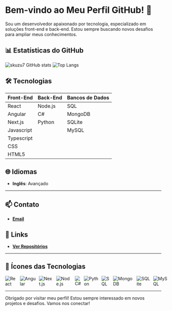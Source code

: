 # Bem-vindo ao Meu Perfil GitHub! 👋

Sou um desenvolvedor apaixonado por tecnologia, especializado em soluções front-end e back-end. Estou sempre buscando novos desafios para ampliar meus conhecimentos.

## 📊 Estatísticas do GitHub

![skuzu7 GitHub stats](https://github-readme-stats.vercel.app/api?username=skuzu7&show_icons=true&theme=radical)
![Top Langs](https://github-readme-stats.vercel.app/api/top-langs/?username=skuzu7&layout=compact&theme=radical)

## 🛠️ Tecnologias

Front-End | Back-End | Bancos de Dados
--- | --- | ---
React | Node.js | SQL
Angular | C# | MongoDB
Next.js | Python | SQLite
Javascript | | MySQL
Typescript | | 
CSS | | 
HTML5 | | 

## 🌐 Idiomas

- **Inglês**: Avançado

---

## 📫 Contato

- **[Email](mailto:caetanoproducoes@gmail.com)**

## 🔗 Links

- **[Ver Repositórios](https://github.com/skuzu7?tab=repositories)**

---

## 🎨 Ícones das Tecnologias

<div style="display: flex; gap: 10px;">
  <img src="https://img.shields.io/badge/-React-61DAFB?logo=react&logoColor=white&style=for-the-badge&logoWidth=20" alt="React" />
  <img src="https://img.shields.io/badge/-Angular-DD0031?logo=angular&logoColor=white&style=for-the-badge&logoWidth=20" alt="Angular" />
  <img src="https://img.shields.io/badge/-Next.js-000000?logo=next.js&logoColor=white&style=for-the-badge&logoWidth=20" alt="Next.js" />
  <img src="https://img.shields.io/badge/-Node.js-339933?logo=node.js&logoColor=white&style=for-the-badge&logoWidth=20" alt="Node.js" />
  <img src="https://img.shields.io/badge/-C%23-239120?logo=c-sharp&logoColor=white&style=for-the-badge&logoWidth=20" alt="C#" />
  <img src="https://img.shields.io/badge/-Python-3776AB?logo=python&logoColor=white&style=for-the-badge&logoWidth=20" alt="Python" />
  <img src="https://img.shields.io/badge/-SQL-4479A1?logo=mysql&logoColor=white&style=for-the-badge&logoWidth=20" alt="SQL" />
  <img src="https://img.shields.io/badge/-MongoDB-47A248?logo=mongodb&logoColor=white&style=for-the-badge&logoWidth=20" alt="MongoDB" />
  <img src="https://img.shields.io/badge/-SQLite-003B57?logo=sqlite&logoColor=white&style=for-the-badge&logoWidth=20" alt="SQLite" />
  <img src="https://img.shields.io/badge/-MySQL-4479A1?logo=mysql&logoColor=white&style=for-the-badge&logoWidth=20" alt="MySQL" />
</div>

---

Obrigado por visitar meu perfil! Estou sempre interessado em novos projetos e desafios. Vamos nos conectar!
